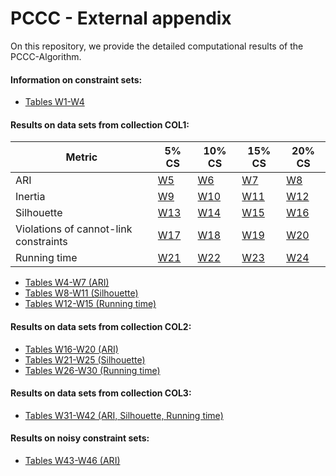 # PCCC - External appendix

On this repository, we provide the detailed computational results of the PCCC-Algorithm.

#### Information on constraint sets:

- [Tables W1-W4 ](tables/W1-W4.pdf)

#### Results on data sets from collection COL1:

| Metric                                | 5% CS                               | 10% CS                               | 15% CS                               | 20% CS                               |
|---------------------------------------|-------------------------------------|--------------------------------------|--------------------------------------|--------------------------------------|
| ARI                                   | [W5](tables/ARI-COL1-5.pdf)         | [W6](tables/ARI-COL1-10.pdf)         | [W7](tables/ARI-COL1-15.pdf)         | [W8](tables/ARI-COL1-20.pdf)         |
| Inertia                               | [W9](tables/Inertia-COL1-5.pdf)     | [W10](tables/Inertia-COL1-10.pdf)    | [W11](tables/Inertia-COL1-15.pdf)    | [W12](tables/Inertia-COL1-20.pdf)    |
| Silhouette                            | [W13](tables/Silhouette-COL1-5.pdf) | [W14](tables/Silhouette-COL1-10.pdf) | [W15](tables/Silhouette-COL1-15.pdf) | [W16](tables/Silhouette-COL1-20.pdf) |
| Violations of cannot-link constraints | [W17](tables/Violations-COL1-5.pdf) | [W18](tables/Violations-COL1-10.pdf) | [W19](tables/Violations-COL1-15.pdf) | [W20](tables/Violations-COL1-20.pdf) |
| Running time                          | [W21](tables/CPU-COL1-5.pdf)        | [W22](tables/CPU-COL1-10.pdf) | [W23](tables/CPU-COL1-15.pdf) | [W24](tables/CPU-COL1-20.pdf) |

- [Tables W4-W7 (ARI)](tables/W4-W7.pdf)
- [Tables W8-W11 (Silhouette)](tables/W8-W11.pdf)
- [Tables W12-W15 (Running time)](tables/W12-W15.pdf)

#### Results on data sets from collection COL2:

- [Tables W16-W20 (ARI)](tables/W16-W20.pdf)
- [Tables W21-W25 (Silhouette)](tables/W21-W25.pdf)
- [Tables W26-W30 (Running time)](tables/W26-W30.pdf)

#### Results on data sets from collection COL3:

- [Tables W31-W42 (ARI, Silhouette, Running time)](tables/W31-W42.pdf)

#### Results on noisy constraint sets:

- [Tables W43-W46 (ARI)](tables/W43-W46.pdf)
